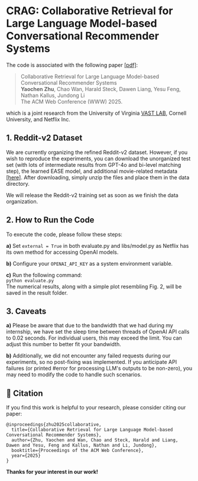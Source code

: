 # CRAG: Collaborative Retrieval for Large Language Model-based Conversational Recommender Systems

The code is associated with the following paper [[pdf]](https://arxiv.org/abs/2502.14137):

>Collaborative Retrieval for Large Language Model-based Conversational Recommender Systems    
>**Yaochen Zhu**, Chao Wan, Harald Steck, Dawen Liang, Yesu Feng, Nathan Kallus, Jundong Li    
>The ACM Web Conference (WWW) 2025.

which is a joint research from the University of Virginia [VAST LAB](https://jundongli.github.io/), Cornell University, and Netflix Inc.


## 1. Reddit-v2 Dataset

We are currently organizing the refined Reddit-v2 dataset. However, if you wish to reproduce the experiments, you can download the unorganized test set (with lots of intermediate results from GPT-4o and bi-level matching step), the learned EASE model, and additional movie-related metadata [[here]](https://drive.google.com/file/d/1PLxHu-claqgI_yPm1zQHG97mHob7xmUz/view?usp=sharing). After downloading, simply unzip the files and place them in the data directory.

We will release the Reddit-v2 training set as soon as we finish the data organization. 

## 2. How to Run the Code

To execute the code, please follow these steps:

**a)** Set ```external = True``` in both evaluate.py and libs/model.py as Netflix has its own method for accessing OpenAI models.

**b)** Configure your ```OPENAI_API_KEY``` as a system environment variable.

**c)** Run the following command:  
```python evaluate.py```    
The numerical results, along with a simple plot resembling Fig. 2, will be saved in the result folder.


## 3. Caveats

**a)** Please be aware that due to the bandwidth that we had during my internship, we have set the sleep time between threads of OpenAI API calls to 0.02 seconds. For individual users, this may exceed the limit. You can adjust this number to better fit your bandwidth. 

**b)** Additionally, we did not encounter any failed requests during our experiments, so no post-fixing was implemented. If you anticipate API failures (or printed #error for processing LLM's outputs to be non-zero), you may need to modify the code to handle such scenarios.


## 🌟 Citation
If you find this work is helpful to your research, please consider citing our paper:
```
@inproceedings{zhu2025collaborative,
  title={Collaborative Retrieval for Large Language Model-based Conversational Recommender Systems},
  author={Zhu, Yaochen and Wan, Chao and Steck, Harald and Liang, Dawen and Yesu, Feng and Kallus, Nathan and Li, Jundong},
  booktitle={Proceedings of the ACM Web Conference},
  year={2025}
}
```
**Thanks for your interest in our work!**
